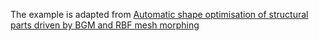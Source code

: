 The example is adapted from [Automatic shape optimisation of structural parts driven by BGM and RBF mesh morphing](https://doi.org/10.1016/j.ijmecsci.2020.105976)
